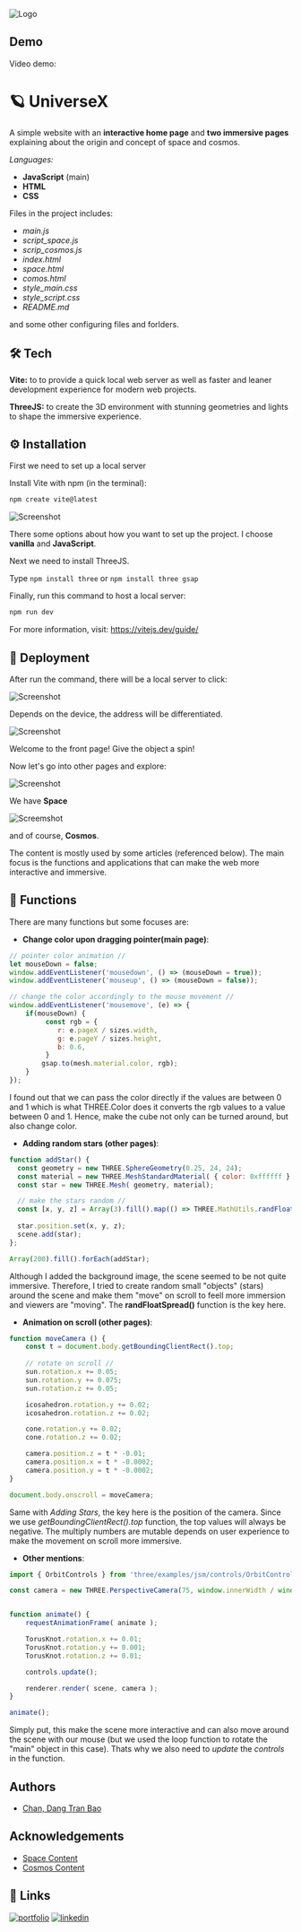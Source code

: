 
![Logo](https://c.wallhere.com/photos/ce/7b/2000x1333_px_astronaut_black_holes_Earth_lens_flare_space-677343.jpg!d)


## Demo

Video demo: 

# 🪐 UniverseX

A simple website with an **interactive home page** and **two immersive pages** explaining about the origin and concept of space and cosmos.

*Languages:* 
- **JavaScript** (main) 
- **HTML** 
- **CSS**

Files in the project includes:

   - _main.js_
   - _script_space.js_
   - _scrip_cosmos.js_
   - _index.html_
   - _space.html_
   - _comos.html_
   - _style_main.css_
   - _style_script.css_
   - _README.md_

   and some other configuring files and forlders.
## 🛠 Tech

**Vite:** to to provide a quick local web server as well as faster and leaner development experience for modern web projects.

**ThreeJS:** to create the 3D environment with stunning geometries and lights to shape the immersive experience.
## ⚙️ Installation

First we need to set up a local server

Install Vite with npm (in the terminal):

```bash
npm create vite@latest
```

![Screenshot](https://www.section.io/engineering-education/creating-a-react-app-using-vite/framework.PNG)

 There some options about how you want to set up the project. I choose **vanilla** and **JavaScript**.

 Next we need to install ThreeJS.
 
Type `npm install three` or `npm install three gsap`

Finally, run this command to host a local server:
```bash
npm run dev
```
For more information, visit: https://vitejs.dev/guide/
## 🚀 Deployment

After run the command, there will be a local server to click:

![Screenshot](https://static.platzi.com/media/articlases/Images/vite-run-dev.png )

Depends on the device, the address will be differentiated.


![Screenshot](https://media.giphy.com/media/v1.Y2lkPTc5MGI3NjExazd5MXR3a2RoZ3ZqYjQxdDNkY2p1MmtjYXVscHJrM25qZmVsa2JqcCZlcD12MV9pbnRlcm5hbF9naWZfYnlfaWQmY3Q9Zw/3jqzrGZ2uynRwoycpU/giphy-downsized-large.gif)

Welcome to the front page! Give the object a spin!

Now let's go into other pages and explore:

![Screenshot](https://media.giphy.com/media/v1.Y2lkPTc5MGI3NjExbzl0aWxkcGxrczBmMWppejRuNXhyd3Z3bnNyb2JzdWUyYXlleDg1cCZlcD12MV9pbnRlcm5hbF9naWZfYnlfaWQmY3Q9Zw/3anlK1Ht4k7xWcqi2p/giphy-downsized-large.gif)

We have **Space**

![Screemshot](https://media.giphy.com/media/v1.Y2lkPTc5MGI3NjExbXJvZDBzejN2ZDdveHdyYzducWN0c2tsbmkxYzVycWs2cHJta3NkNyZlcD12MV9pbnRlcm5hbF9naWZfYnlfaWQmY3Q9Zw/twMRGbho9jxHwB8wVM/giphy-downsized-large.gif)

and of course, **Cosmos**.

The content is mostly used by some articles (referenced below). The main focus is the functions and applications that can make the web more interactive and immersive.



## 🛞 Functions
There are many functions but some focuses are:

- **Change color upon dragging pointer(main page)**:

```javascript
// pointer color animation //
let mouseDown = false;
window.addEventListener('mousedown', () => (mouseDown = true));
window.addEventListener('mouseup', () => (mouseDown = false));

// change the color accordingly to the mouse movement //
window.addEventListener('mousemove', (e) => {
    if(mouseDown) {
         const rgb = {
            r: e.pageX / sizes.width,
            g: e.pageY / sizes.height,
            b: 0.6,
         }
        gsap.to(mesh.material.color, rgb);
    }
});
```
I found out that we can pass the color directly if the values are between 0 and 1 which is what THREE.Color does it converts the rgb values to a value between 0 and 1. Hence, make the cube not only can be turned around, but also change color.

- **Adding random stars (other pages)**:
```javascript
function addStar() {
  const geometry = new THREE.SphereGeometry(0.25, 24, 24);
  const material = new THREE.MeshStandardMaterial( { color: 0xffffff } );
  const star = new THREE.Mesh( geometry, material);

  // make the stars random //
  const [x, y, z] = Array(3).fill().map(() => THREE.MathUtils.randFloatSpread( 100 ) );
  
  star.position.set(x, y, z);
  scene.add(star);
};

Array(200).fill().forEach(addStar);
```

Although I added the background image, the scene seemed to be not quite immersive. Therefore, I tried to create random small "objects" (stars) around the scene and make them "move" on scroll to feell more immersion and viewers are "moving". The **randFloatSpread()** function is the key here.

- **Animation on scroll (other pages)**:
```javascript
function moveCamera () {
    const t = document.body.getBoundingClientRect().top;
    
    // rotate on scroll //
    sun.rotation.x += 0.05;
    sun.rotation.y += 0.075;
    sun.rotation.z += 0.05;

    icosahedron.rotation.y += 0.02;
    icosahedron.rotation.z += 0.02;

    cone.rotation.y += 0.02;
    cone.rotation.z += 0.02;

    camera.position.z = t * -0.01;
    camera.position.x = t * -0.0002;
    camera.position.y = t * -0.0002;
}

document.body.onscroll = moveCamera;
```
Same with *Adding Stars*, the key here is the position of the camera. Since we use *getBoundingClientRect().top* function, the top values will always be negative. The multiply numbers are mutable depends on user experience to make the movement on scroll more immersive.

- **Other mentions**:
```javascript
import { OrbitControls } from 'three/examples/jsm/controls/OrbitControls';

const camera = new THREE.PerspectiveCamera(75, window.innerWidth / window.innerHeight, 0.1, 1000);


function animate() {
    requestAnimationFrame( animate );

    TorusKnot.rotation.x += 0.01;
    TorusKnot.rotation.y += 0.001;
    TorusKnot.rotation.z += 0.01;

    controls.update();

    renderer.render( scene, camera );
}

animate();
```

Simply put, this make the scene more interactive and can also move around the scene with our mouse (but we used the loop function to rotate the "main" object in this case). Thats why we also need to *update* the *controls* in the function.

## Authors

- [Chan, Dang Tran Bao](https://github.com/chandang206)


## Acknowledgements

 - [Space Content](https://www.space.com/24870-what-is-space.html#section-black-holes)
 - [Cosmos Content](https://www.britannica.com/science/cosmology-astronomy/The-Einstein-de-Sitter-universe#ref27601)


## 🔗 Links
[![portfolio](https://img.shields.io/badge/my_portfolio-000?style=for-the-badge&logo=ko-fi&logoColor=white)](https://baochandang.wixsite.com/profile)
[![linkedin](https://img.shields.io/badge/linkedin-0A66C2?style=for-the-badge&logo=linkedin&logoColor=white)](https://www.linkedin.com/in/chan-dang-tran-bao-31127367/)


